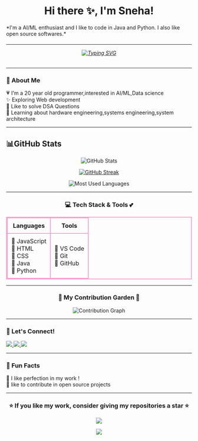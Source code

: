 <h1 align="center">Hi there ✨, I'm Sneha!</h1>
*I'm a AI/ML enthusiast and I like to code in Java and Python. I also like open source softwares.*
<h6 align="center">

---

<a href="https://git.io/typing-svg"><img src="https://readme-typing-svg.herokuapp.com?font=Fira+Code&pause=1000&color=D2042D&width=435&lines=Code+is+poetry+written+in+logic" alt="Typing SVG" /></a> </h6>



---


<!-- About Me Section -->
### 🌸 About Me  
💗 I'm a 20 year old programmer,interested in AI/ML,Data science<br>
✨ Exploring Web development <br>
🎀 Like to solve DSA Questions <br>
💌 Learning about hardware engineering,systems engineering,system architecture  

---

<h2 id="github_stats" align=''>📊GitHub Stats</h2>

<!-- GitHub Stats -->
<p align="center">
  <img src="https://github-readme-stats.vercel.app/api?username=snehzx&show_icons=true&theme=rose_pine&hide_border=true&title_color=ff9ecd&icon_color=ffb6c1&text_color=ffb6c1&bg_color=2e1a2f" alt="GitHub Stats" />
</p>

<!-- GitHub Streak (pink girly theme) -->
<p align="center">
  <a href="https://streak-stats.demolab.com/?user=snehzx" target="_blank">
    <img src="https://streak-stats.demolab.com?user=snehzx&background=2e1a2f&theme=rose_pine&currStreakNum=ff69b4&sideNums=ff69b4&currStreakLabel=ff1493&sideLabels=ff1493&dates=ffb6c1&ring=ff69b4&fire=ff1493&stroke=ff69b4&hide_border=true" alt="GitHub Streak" />
  </a>
</p>



<!-- Most Used Languages -->
<p align="center">
  <img src="https://github-readme-stats.vercel.app/api/top-langs/?username=snehzx&layout=compact&theme=rose_pine&hide_border=true&title_color=ff9ecd&text_color=ffb6c1&bg_color=2e1a2f" alt="Most Used Languages" />
</p>

---

<!-- Tech Stack Table -->
<h3 align="center">💻 Tech Stack & Tools 💕</h3>

<table align="center" style="border: 2px solid #ff9ecd; border-collapse: collapse;">
<tr>
  <th style="border: 2px solid #ff9ecd; padding: 10px;">Languages</th>
  <th style="border: 2px solid #ff9ecd; padding: 10px;">Tools</th>
</tr>
<tr>
  <td style="border: 2px solid #ff9ecd; padding: 10px;">
    🌸 JavaScript <br>
    🌸 HTML <br>
    🌸 CSS <br>
    🌸 Java <br>
    🌸 Python
  </td>
  <td style="border: 2px solid #ff9ecd; padding: 10px;">
    🌸 VS Code <br>
    🌸 Git <br>
    🌸 GitHub
  </td>
</tr>
</table>

---

<!-- Contribution Graph -->
<h3 align="center">🌷 My Contribution Garden 🌷</h3>
<p align="center">
  <img src="https://github-readme-activity-graph.vercel.app/graph?username=snehzx&bg_color=2e1a2f&color=ff9ecd&line=ff69b4&point=ffb6c1&area=true&hide_border=true" alt="Contribution Graph" />
</p>

---

<!-- Connect Section -->
### 🌷 Let's Connect!  
<p align="left">
  <a href="<Your LinkedIn Link Here>" target="_blank">
    <img src="https://img.shields.io/badge/-LinkedIn-ffb6c1?style=for-the-badge&logo=Linkedin&logoColor=white"/>
  </a>
  <a href="<Your Twitter Link Here>" target="_blank">
    <img src="https://img.shields.io/badge/-Twitter-ff69b4?style=for-the-badge&logo=Twitter&logoColor=white"/>
  </a>
  <a href="https://leetcode.com/u/snehzx" target="_blank">
    <img src="https://img.shields.io/badge/-LeetCode-ff9ecd?style=for-the-badge&logo=LeetCode&logoColor=white"/>
  
  </a>
</p>

---

<!-- Fun Section -->
### 🦄 Fun Facts  
🌸 I like perfection in my work !  
🌸 like to contribute in open source projects  

---
<!-- Star My Repo -->
<h3 align="center">⭐ If you like my work, consider giving my repositories a star ⭐</h3>
<p align="center">
  <img src="https://img.shields.io/badge/Support%20My%20Work-Star%20🌟-D2042D?style=for-the-badge&logo=github"/>
</p>

<!-- Footer -->
<p align="center">  
  <img src="https://capsule-render.vercel.app/api?type=waving&color=ff9ecd&height=100&section=footer"/>  
</p>
